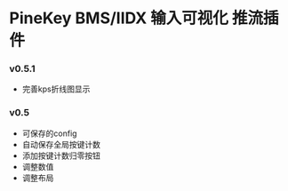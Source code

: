 # PineKey BMS/IIDX 输入可视化 推流插件

### v0.5.1
- 完善kps折线图显示
### v0.5

- 可保存的config
- 自动保存全局按键计数
- 添加按键计数归零按钮
- 调整数值
- 调整布局